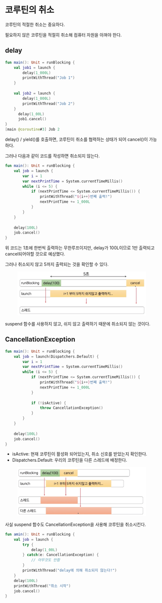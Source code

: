 # 코루틴의 취소

코루틴의 적절한 취소는 중요하다.

필요하지 않은 코루틴을 적절히 취소해 컴퓨터 자원을 아껴야 한다.

## delay

```kotlin
fun main(): Unit = runBlocking {
    val job1 = launch {
        delay(1_000L)
        printWithThread("Job 1")
    }
    
    val job2 = launch {
        delay(1_000L)
        printWithThread("Job 2")
    }
      delay(1_00L)
      job1.cancel()  
}
[main @coroutine#3] Job 2
```

delay() / yield()를 호출하면, 코루틴이 취소를 협력하는 상태가 되어 cancel()이 가능하다.

그러나 다음과 같이 코드를 작성하면 취소되지 않는다.

```kotlin
fun main(): Unit = runBlocking {
    val job = launch {
        var i = 1
        var nextPrintTime = System.currentTimeMillis()
        while (i <= 5) {
            if (nextPrintTime <= System.currentTimeMillis()) {
                printWithThread("${i++}번째 출력!")
                nextPrintTime += 1_000L
            }
        }
    }
    
    delay(100L)
    job.cancel()
}
```

위 코드는 1초에 한번씩 출력하는 무한루프이지만, delay가 100L이므로 1만 출력되고 cancel되어야할 것으로 예상했다.

그러나 취소되지 않고 5까지 출력되는 것을 확인할 수 있다.

<figure><img src="../../.gitbook/assets/image (9).png" alt=""><figcaption></figcaption></figure>

suspend 함수를 사용하지 않고, 쉬지 않고 출력하기 때문에 취소되지 않는 것이다.

## CancellationException

```kotlin
fun main(): Unit = runBlocking {
    val job = launch(Dispatchers.Default) {
        var i = 1
        var nextPrintTime = System.currentTimeMillis()
        while (i <= 5) {
            if (nextPrintTime <= System.currentTimeMillis()) {
                printWithThread("${i++}번째 출력!")
                nextPrintTime += 1_000L
            }
            
            if (!isActive) {
                throw CancellationException()
            }
        }
    }
    
    delay(100L)
    job.cancel()
}
```

* isActive: 현재 코루틴이 활성화 되어있는지, 취소 신호를 받았는지 확인한다.
* Dispatchers.Default: 우리의 코루틴을 다른 스레드에 배정한다.

<figure><img src="../../.gitbook/assets/image (10).png" alt=""><figcaption></figcaption></figure>

사실 suspend 함수도 CancellationException을 사용해 코루틴을 취소시킨다.

```kotlin
fun amin(): Unit = runBlocking {
    val job = launch {
        try {
            delay(1_00L)
        } catch(e: CancellationException) {
            // 아무것도 안함
        } 
        printWithThread("delay에 의해 취소되지 않는다!")
    }
    delay(100L)
    printWithThread("취소 시작")
    job.cancel()
}
```
